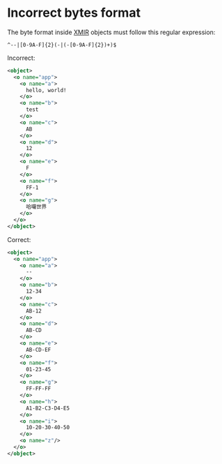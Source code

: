 # Incorrect bytes format

The byte format inside [XMIR] objects must follow this regular expression:

```regexp
^--|[0-9A-F]{2}(-|(-[0-9A-F]{2})+)$
```

Incorrect:

```xml
<object>
  <o name="app">
    <o name="a">
      hello, world!
    </o>
    <o name="b">
      test
    </o>
    <o name="c">
      AB
    </o>
    <o name="d">
      12
    </o>
    <o name="e">
      F
    </o>
    <o name="f">
      FF-1
    </o>
    <o name="g">
      哈囉世界
    </o>
  </o>
</object>
```

Correct:

```xml
<object>
  <o name="app">
    <o name="a">
      --
    </o>
    <o name="b">
      12-34
    </o>
    <o name="c">
      AB-12
    </o>
    <o name="d">
      AB-CD
    </o>
    <o name="e">
      AB-CD-EF
    </o>
    <o name="f">
      01-23-45
    </o>
    <o name="g">
      FF-FF-FF
    </o>
    <o name="h">
      A1-B2-C3-D4-E5
    </o>
    <o name="i">
      10-20-30-40-50
    </o>
    <o name="z"/>
  </o>
</object>
```

[XMIR]: https://news.eolang.org/2022-11-25-xmir-guide.html
